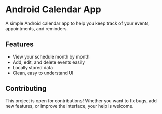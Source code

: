 # Android Calendar App

A simple Android calendar app to help you keep track of your events, appointments, and reminders. 

## Features

- View your schedule month by month  
- Add, edit, and delete events easily  
- Locally stored data
- Clean, easy to understand UI

## Contributing

This project is open for contributions! Whether you want to fix bugs, add new features, or improve the interface, your help is welcome.  

